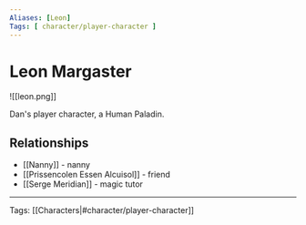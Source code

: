 ```yaml
---
Aliases: [Leon]
Tags: [ character/player-character ]
---
```


# Leon Margaster

![[leon.png]]

Dan's player character, a Human Paladin.

## Relationships

- [[Nanny]] - nanny
- [[Prissencolen Essen Alcuisol]] - friend
- [[Serge Meridian]] - magic tutor

---
Tags: [[Characters|#character/player-character]]
